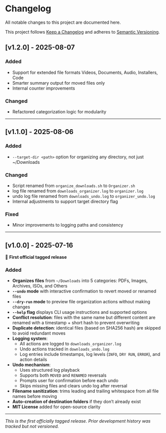 # Changelog

All notable changes to this project are documented here.

This project follows [Keep a Changelog](https://keepachangelog.com/en/1.0.0/) and adheres to [Semantic Versioning](https://semver.org/spec/v2.0.0.html).

## [v1.2.0] - 2025-08-07

### Added
- Support for extended file formats Videos, Documents, Audio, Installers, Code
- Smarter summary output for moved files only
- Internal counter improvements

### Changed
- Refactored categorization logic for modularity

---

## [v1.1.0] - 2025-08-06

### Added
- `--target-dir <path>` option for organizing any directory, not just ~/Downloads

### Changed
- Script renamed from `organize_downloads.sh` to `Organizer.sh`
- log file renamed from `downloads_organizer.log` to `organizer.log`
- undo log file renamed from `downloads_undo.log` to `organizer_undo.log`
- Internal adjustments to support target directory flag

### Fixed
- Minor improvements to logging paths and consistency

---

## [v1.0.0] - 2025-07-16

🎉 **First official tagged release**

### Added
- **Organizes files** from `~/Downloads` into 5 categories: PDFs, Images, Archives, ISOs, and Others
- **`--undo` mode** with interactive confirmation to revert moved or renamed files
- **`--dry-run` mode** to preview file organization actions without making changes
- **`--help` flag** displays CLI usage instructions and supported options
- **Conflict resolution**: files with the same name but different content are renamed with a timestamp + short hash to prevent overwriting
- **Duplicate detection**: identical files (based on SHA256 hash) are skipped to avoid redundant moves
- **Logging system**:
  - All actions are logged to `downloads_organizer.log`
  - Undo actions tracked in `downloads_undo.log`
  - Log entries include timestamps, log levels (`INFO`, `DRY RUN`, `ERROR`), and action details
- **Undo mechanism**:
  - Uses structured log playback
  - Supports both `MOVED` and `RENAMED` reversals
  - Prompts user for confirmation before each undo
  - Skips missing files and clears undo log after reversal
- **Filename sanitization**: trims leading and trailing whitespace from all file names before moving
- **Auto-creation of destination folders** if they don’t already exist
- **MIT License** added for open-source clarity

---

_This is the first officially tagged release. Prior development history was tracked but not versioned._

